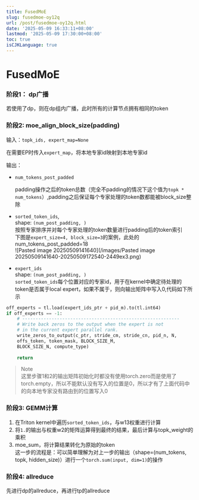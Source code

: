 ```yaml
---
title: FusedMoE
slug: fusedmoe-oy12q
url: /post/fusedmoe-oy12q.html
date: '2025-05-09 16:33:11+08:00'
lastmod: '2025-05-09 17:30:00+08:00'
toc: true
isCJKLanguage: true
---
```




# FusedMoE

### 阶段1： dp广播

若使用了dp，则在dp组内广播，此时所有的计算节点拥有相同的token

### 阶段2:   moe_align_block_size(padding)

输入：`topk_ids, expert_map=None`​

在需要EP时传入`expert_map`​，将本地专家id映射到本地专家id

输出：

* ​`num_tokens_post_padded`​

  padding操作之后的token总数（完全不padding的情况下这个值为`topk * num_tokens`​）,padding之后保证每个专家处理的token数都能被block_size整除
* ​`sorted_token_ids`​,  
  shape: `(num_post_padding, )`​  
  按照专家排序并对每个专家处理的token数量进行padding后的token索引  
  下图是`expert_size=4, block_size=3`​的案例，此处的num_tokens_post_padded=18  
  ​![Pasted image 20250509141640](/images/Pasted image 20250509141640-20250509172540-2449ex3.png)
* ​`expert_ids`​  
  shape:  `(num_post_padding, )`​  
  ​`sorted_token_ids`​每个位置对应的专家id，用于在kernel中确定待处理的token是否属于local expert，如果不属于，则向输出矩阵中写入0,代码如下所示

```Python
off_experts = tl.load(expert_ids_ptr + pid_m).to(tl.int64)
if off_experts == -1:
	# -----------------------------------------------------------
	# Write back zeros to the output when the expert is not
	# in the current expert parallel rank.
	write_zeros_to_output(c_ptr, stride_cm, stride_cn, pid_n, N,
	offs_token, token_mask, BLOCK_SIZE_M,
	BLOCK_SIZE_N, compute_type)
	
	return
```

> Note  
> 这里步骤1和2的输出矩阵初始化时都没有使用torch.zero而是使用了torch.empty，所以不能默认没有写入的位置是0，所以才有了上面代码中的向本地专家没有路由到的位置写入0

### 阶段3: GEMM计算

1. 在Triton kernel中遍历`sorted_token_ids`​，与w13权重进行计算
2. 将`1.`​的输出与权重w2的矩阵运算得到最终的结果，最后计算与topk_weight的乘积
3. moe_sum，将计算结果转化为原始的token  
    这一步的流程是：可以简单理解为对上一步的输出（shape=(num_tokens, topk, hidden_size)）进行一个`torch.sum(input, dim=1)`​的操作

### 阶段4: allreduce

先进行dp的allreduce，再进行tp的allreduce
